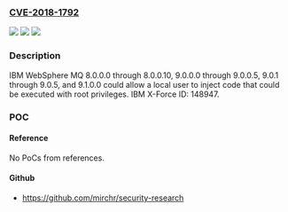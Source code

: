 ### [CVE-2018-1792](https://cve.mitre.org/cgi-bin/cvename.cgi?name=CVE-2018-1792)
![](https://img.shields.io/static/v1?label=Product&message=MQ&color=blue)
![](https://img.shields.io/static/v1?label=Version&message=n%2Fa&color=blue)
![](https://img.shields.io/static/v1?label=Vulnerability&message=Gain%20Privileges&color=brighgreen)

### Description

IBM WebSphere MQ 8.0.0.0 through 8.0.0.10, 9.0.0.0 through 9.0.0.5, 9.0.1 through 9.0.5, and 9.1.0.0 could allow a local user to inject code that could be executed with root privileges. IBM X-Force ID: 148947.

### POC

#### Reference
No PoCs from references.

#### Github
- https://github.com/mirchr/security-research


